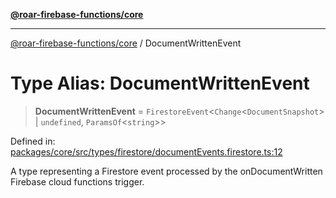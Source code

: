 [**@roar-firebase-functions/core**](../README.md)

***

[@roar-firebase-functions/core](../README.md) / DocumentWrittenEvent

# Type Alias: DocumentWrittenEvent

> **DocumentWrittenEvent** = `FirestoreEvent`\<`Change`\<`DocumentSnapshot`\> \| `undefined`, `ParamsOf`\<`string`\>\>

Defined in: [packages/core/src/types/firestore/documentEvents.firestore.ts:12](https://github.com/yeatmanlab/roar-firebase-functions/blob/24ea7b8e0f05ba2fca7d62901c43f15726f15a89/packages/core/src/types/firestore/documentEvents.firestore.ts#L12)

A type representing a Firestore event processed by the onDocumentWritten Firebase cloud functions trigger.
